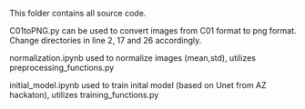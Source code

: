 This folder contains all source code. 

C01toPNG.py 
can be used to convert images from C01 format to png format. Change directories in line 2, 17 and 26 accordingly. 

normalization.ipynb
used to normalize images (mean,std), utilizes preprocessing_functions.py

initial_model.ipynb
used to train inital model (based on Unet from AZ hackaton), utilizes training_functions.py
